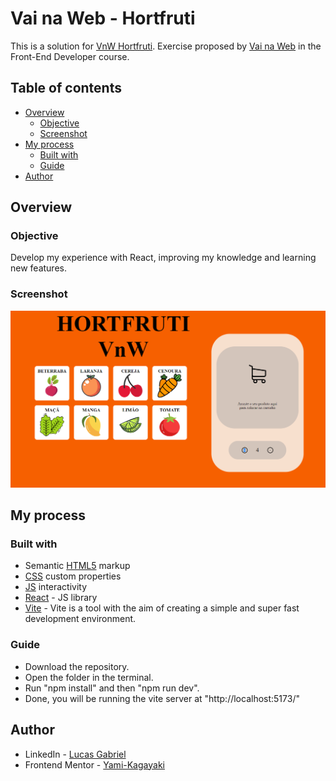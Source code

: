 # Vai na Web - Hortfruti

This is a solution for [VnW Hortfruti](https://www.figma.com/file/tTQe4DCWMs1pcbQ2XNaebQ/hortifruti-VNW?node-id=0%3A1). Exercise proposed by [Vai na Web](https://vainaweb.com.br/) in the Front-End Developer course.

## Table of contents

- [Overview](#overview)
  - [Objective](#Objective)
  - [Screenshot](#screenshot)
- [My process](#my-process)
  - [Built with](#built-with)
  - [Guide](#Guide)
- [Author](#author)

## Overview

### Objective

Develop my experience with React, improving my knowledge and learning new features.

### Screenshot

![](./screenshot.png)

## My process

### Built with

- Semantic [HTML5](https://developer.mozilla.org/pt-BR/docs/Web/HTML) markup
- [CSS](https://developer.mozilla.org/pt-BR/docs/Web/CSS) custom properties
- [JS](https://developer.mozilla.org/pt-BR/docs/Web/JavaScript) interactivity
- [React](https://reactjs.org/) - JS library
- [Vite](https://vitejs.dev/) - Vite is a tool with the aim of creating a simple and super fast development environment.

### Guide

- Download the repository.
- Open the folder in the terminal.
- Run "npm install" and then "npm run dev".
- Done, you will be running the vite server at "http://localhost:5173/"

## Author

- LinkedIn - [Lucas Gabriel](hhttps://www.linkedin.com/in/yami-kagayaki/)
- Frontend Mentor - [Yami-Kagayaki](https://www.frontendmentor.io/profile/Yami-Kagayaki)
